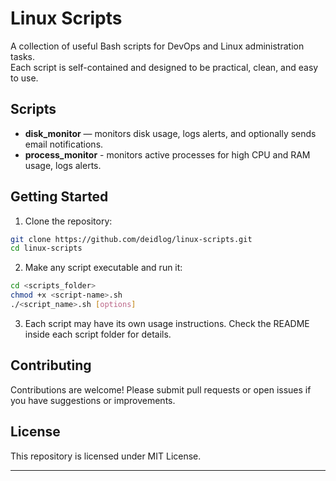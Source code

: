 # Linux Scripts

A collection of useful Bash scripts for DevOps and Linux administration tasks.  
Each script is self-contained and designed to be practical, clean, and easy to use.

## Scripts

- **disk_monitor** — monitors disk usage, logs alerts, and optionally sends email notifications.
- **process_monitor** - monitors active processes for high CPU and RAM usage, logs alerts.

## Getting Started

1. Clone the repository:
```bash
git clone https://github.com/deidlog/linux-scripts.git
cd linux-scripts
```
2. Make any script executable and run it:
```bash
cd <scripts_folder>
chmod +x <script-name>.sh
./<script_name>.sh [options]
```
3. Each script may have its own usage instructions. Check the README inside each script folder for details.

## Contributing
Contributions are welcome! Please submit pull requests or open issues if you have suggestions or improvements.

## License
This repository is licensed under MIT License.

---
